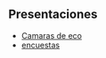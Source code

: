 
## Presentaciones

- [Camaras de eco](/sicss/echo-chambers.html)
- [encuestas](/sicss/analisis-encuestas.html)

